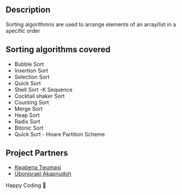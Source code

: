 ## Description
Sorting algorithmns are used to arrange elements of an array/list in a specific order

## Sorting algorithms covered
- Bubble Sort
- Insertion Sort
- Selection Sort
- Quick Sort
- Shell Sort -K Sequence
- Cocktail shaker Sort
- Counting Sort
- Merge Sort
- Heap Sort
- Radix Sort
- Bitonic Sort
- Quick Sort - Hoare Partition Scheme

## Project Partners
- [Kwabena Twumasi](https://github.com/angelotheman)
- [Ubonisrael Akapnudoh](https://github.com/ubonisrael)

Happy Coding 🥂
